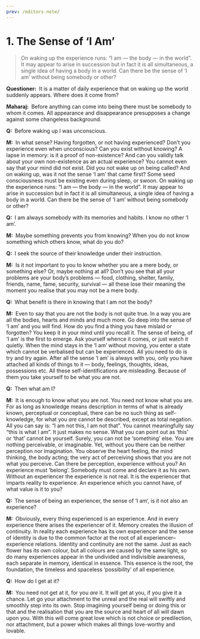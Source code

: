 ```yaml
---
prev: /editors-note/
---
```

# 1. The Sense of ‘I Am’

>On waking up the experience runs: “I am — the body — in the world”. It may appear to arise in succession but in fact it is all simultaneous, a single idea of having a body in a world. Can there be the sense of ‘I am’ without being somebody or other?

**Questioner:**&ensp;It is a matter of daily experience that on waking up the world suddenly appears. Where does it come from?

**Maharaj:**&ensp;Before anything can come into being there must be somebody to whom it comes. All appearance and disappearance presupposes a change against some changeless background.

**Q:**&ensp;Before waking up I was unconscious.

**M:**&ensp;In what sense? Having forgotten, or not having experienced? Don’t you experience even when unconscious? Can you exist without knowing? A lapse in memory: is it a proof of non-existence? And can you validly talk about your own non-existence as an actual experience? You cannot even say that your mind did not exist. Did you not wake up on being called? And on waking up, was it not the sense ‘I am’ that came first? Some seed consciousness must be existing even during sleep, or swoon. On waking up the experience runs: “I am — the body — in the world”. It may appear to arise in succession but in fact it is all simultaneous, a single idea of having a body in a world. Can there be the sense of ‘I am’ without being somebody or other?

**Q:**&ensp;I am always somebody with its memories and habits. I know no other ‘I am’.

**M:**&ensp;Maybe something prevents you from knowing? When you do not know something which others know, what do you do?

**Q:**&ensp;I seek the source of their knowledge under their instruction.

**M:**&ensp;Is it not important to you to know whether you are a mere body, or something else? Or, maybe nothing at all? Don’t you see that all your problems are your body’s problems — food, clothing, shelter, family, friends, name, fame, security, survival — all these lose their meaning the moment you realise that you may not be a mere body.

**Q:**&ensp;What benefit is there in knowing that I am not the body?

**M:**&ensp;Even to say that you are not the body is not quite true. In a way you are all the bodies, hearts and minds and much more. Go deep into the sense of ‘I am’ and you will find. How do you find a thing you have mislaid or forgotten? You keep it in your mind until you recall it. The sense of being, of ‘I am’ is the first to emerge. Ask yourself whence it comes, or just watch it quietly. When the mind stays in the ‘I am’ without moving, you enter a state which cannot be verbalised but can be experienced. All you need to do is try and try again. After all the sense ‘I am’ is always with you, only you have attached all kinds of things to it — body, feelings, thoughts, ideas, possessions etc. All these self-identifications are misleading. Because of them you take yourself to be what you are not.

**Q:**&ensp;Then what am I?

**M:**&ensp;It is enough to know what you are not. You need not know what you are. For as long as knowledge means description in terms of what is already known, perceptual or conceptual, there can be no such thing as self-knowledge, for what you *are* cannot be described, except as total negation. All you can say is: “I am not this, I am not that”. You cannot meaningfully say “this is what I am”. It just makes no sense. What you can point out as ‘this’ or ‘that’ cannot be yourself. Surely, you can not be ‘something’ else. You are nothing perceivable, or imaginable. Yet, without you there can be neither perception nor imagination. You observe the heart feeling, the mind thinking, the body acting; the very act of perceiving shows that you are not what you perceive. Can there be perception, experience without you? An experience must ‘belong’. Somebody must come and declare it as his own. Without an experiencer the experience is not real. It is the experiencer that imparts reality to experience. An experience which you cannot have, of what value is it to you?

**Q:**&ensp;The sense of being an experiencer, the sense of ‘I am’, is it not also an experience?

**M:**&ensp;Obviously, every thing experienced is an experience. And in every experience there arises the experiencer of it. Memory creates the illusion of continuity. In reality each experience has its own experiencer and the sense of identity is due to the common factor at the root of all experiencer–experience relations. Identity and continuity are not the same. Just as each flower has its own colour, but all colours are caused by the same light, so do many experiences appear in the undivided and indivisible awareness, each separate in memory, identical in essence. This essence is the root, the foundation, the timeless and spaceless ‘possibility’ of all experience.

**Q:**&ensp;How do I get at it?

**M:**&ensp;You need not get at it, for you *are* it. It will get at you, if you give it a chance. Let go your attachment to the unreal and the real will swiftly and smoothly step into its own. Stop imagining yourself being or doing this or that and the realisation that you are the source and heart of all will dawn upon you. With this will come great love which is not choice or predilection, nor attachment, but a power which makes all things love-worthy and lovable. 